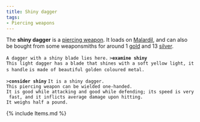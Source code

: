 ```yaml
---
title: Shiny dagger
tags:
- Piercing weapons
---
```


The **shiny dagger** is a [piercing weapon](piercing_weapon "wikilink").
It loads on [Malardil](Malardil "wikilink"), and can also be bought from
some weaponsmiths for around 1 [gold](gold "wikilink") and 13
[silver](silver "wikilink").

`A dagger with a shiny blade lies here.`
`>`**`examine shiny`**
`This light dagger has a blade that shines with a soft yellow light, its handle`
`is made of beautiful golden coloured metal.`

`>`**`consider shiny`**
`It is a shiny dagger.`
`This piercing weapon can be wielded one-handed.`
`It is good while attacking and good while defending; its speed is very fast, and it inflicts average damage upon hitting.`
`It weighs half a pound.`

{% include Items.md %}
